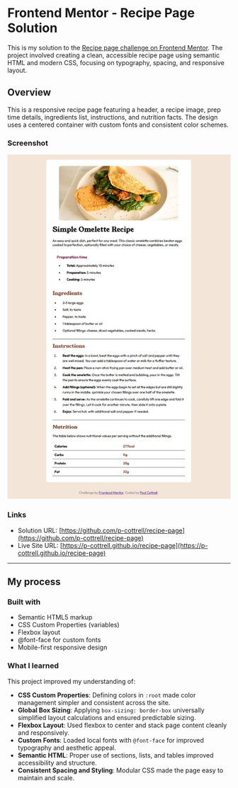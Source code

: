 # Frontend Mentor - Recipe Page Solution

This is my solution to the [Recipe page challenge on Frontend Mentor](https://www.frontendmentor.io/challenges/recipe-page-KiTsR8QQKm). The project involved creating a clean, accessible recipe page using semantic HTML and modern CSS, focusing on typography, spacing, and responsive layout.


## Overview

This is a responsive recipe page featuring a header, a recipe image, prep time details, ingredients list, instructions, and nutrition facts. The design uses a centered container with custom fonts and consistent color schemes.

### Screenshot

![Screenshot](./preview.jpg)

### Links

- Solution URL: [https://github.com/p-cottrell/recipe-page](https://github.com/p-cottrell/recipe-page)
- Live Site URL: [https://p-cottrell.github.io/recipe-page](https://p-cottrell.github.io/recipe-page)

---

## My process

### Built with

- Semantic HTML5 markup  
- CSS Custom Properties (variables)  
- Flexbox layout  
- @font-face for custom fonts  
- Mobile-first responsive design  

### What I learned

This project improved my understanding of:

- **CSS Custom Properties**: Defining colors in `:root` made color management simpler and consistent across the site.  
- **Global Box Sizing**: Applying `box-sizing: border-box` universally simplified layout calculations and ensured predictable sizing.  
- **Flexbox Layout**: Used flexbox to center and stack page content cleanly and responsively.  
- **Custom Fonts**: Loaded local fonts with `@font-face` for improved typography and aesthetic appeal.  
- **Semantic HTML**: Proper use of sections, lists, and tables improved accessibility and structure.  
- **Consistent Spacing and Styling**: Modular CSS made the page easy to maintain and scale.  
